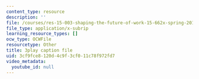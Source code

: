 ```yaml
---
content_type: resource
description: ''
file: /courses/res-15-003-shaping-the-future-of-work-15-662x-spring-2016/3cf9fce8120d4c9f3cf011c78f972fd7_fbE9xXfb0PA.srt
file_type: application/x-subrip
learning_resource_types: []
ocw_type: OCWFile
resourcetype: Other
title: 3play caption file
uid: 3cf9fce8-120d-4c9f-3cf0-11c78f972fd7
video_metadata:
  youtube_id: null
---
```

